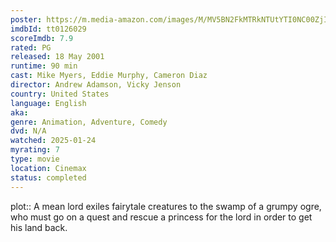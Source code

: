 ```yaml
---
poster: https://m.media-amazon.com/images/M/MV5BN2FkMTRkNTUtYTI0NC00ZjI4LWI5MzUtMDFmOGY0NmU2OGY1XkEyXkFqcGc@._V1_SX300.jpg
imdbId: tt0126029
scoreImdb: 7.9
rated: PG
released: 18 May 2001
runtime: 90 min
cast: Mike Myers, Eddie Murphy, Cameron Diaz
director: Andrew Adamson, Vicky Jenson
country: United States
language: English
aka: 
genre: Animation, Adventure, Comedy
dvd: N/A
watched: 2025-01-24
myrating: 7
type: movie
location: Cinemax
status: completed
---
```


plot:: A mean lord exiles fairytale creatures to the swamp of a grumpy ogre, who must go on a quest and rescue a princess for the lord in order to get his land back.